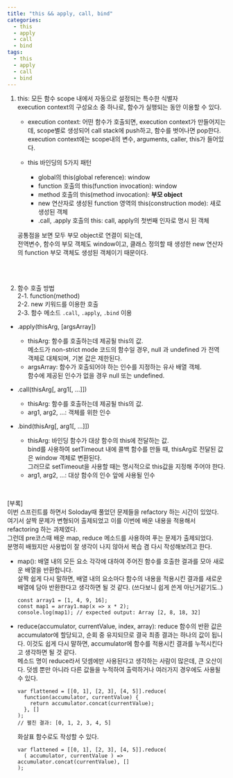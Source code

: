 ```yaml
---
title: "this && apply, call, bind"
categories:
  - this
  - apply
  - call
  - bind
tags:
  - this
  - apply
  - call
  - bind
---
```


1. this: 모든 함수 scope 내에서 자동으로 설정되는 특수한 식별자  
  execution context의 구성요소 중 하나로, 함수가 실행되는 동안 이용할 수 있다.  

    - execution context: 어떤 함수가 호출되면, execution context가 만들어지는데, scope별로 생성되어 call stack에 push하고, 함수를 벗어나면 pop한다.  
  execution context에는 scope내의 변수, arguments, caller, this가 들어있다.  

    - this 바인딩의 5가지 패턴  
      + global의 this(global reference): window  
      + function 호출의 this(function invocation): window  
      + method 호출의 this(method invocation): **부모 object**  
      + new 연산자로 생성된 function 영역의 this(construction mode): 새로 생성된 객체  
      + .call, .apply 호출의 this: call, apply의 첫번째 인자로 명시 된 객체  
 
    공통점을 보면 모두 부모 object로 연결이 되는데,  
    전역변수, 함수의 부모 객체도 window이고, 클래스 정의할 때 생성한 new 연산자의 function 부모 객체도 생성된 객체이기 때문이다.  

<br>
<br>

2. 함수 호출 방법  
  2-1. function(method)  
  2-2. new 키워드를 이용한 호출  
  2-3. 함수 메소드 `.call`, `.apply`, `.bind` 이용
  
- .apply(thisArg, [argsArray])  
  + thisArg: 함수를 호출하는데 제공될 this의 값.  
  메소드가 non-strict mode 코드의 함수일 경우, null 과 undefined 가 전역 객체로 대체되며, 기본 값은 제한된다.  
  + argsArray: 함수가 호출되어야 하는 인수를 지정하는 유사 배열 객체.  
  함수에 제공된 인수가 없을 경우 null 또는 undefined.  

- .call(thisArg[, arg1[, ...]])  
  + thisArg: 함수를 호출하는데 제공될 this의 값.  
  + arg1, arg2, ...: 객체를 위한 인수  
  
- .bind(thisArg[, arg1[, ...]])  
  + thisArg: 바인딩 함수가 대상 함수의 this에 전달하는 값.  
  bind를 사용하여 setTimeout 내에 콜백 함수를 만들 때, thisArg로 전달된 값은 window 객체로 변환된다.  
  그러므로 setTimeout을 사용할 때는 명시적으로 this값을 지정해 주어야 한다.
  + arg1, arg2, ...: 대상 함수의 인수 앞에 사용될 인수  
<br>

[부록]  
이번 스프린트를 하면서 Soloday때 풀었던 문제들을 refactory 하는 시간이 있었다.  
여기서 살짝 문제가 변형되어 출제되었고 이를 이번에 배운 내용을 적용해서 refactoring 하는 과제였다.  
그런데 pre코스때 배운 map, reduce 메소드를 사용하여 푸는 문제가 출제되었다.  
분명히 배웠지만 사용법이 잘 생각이 나지 않아서 복습 겸 다시 작성해보려고 한다.  

- map(): 배열 내의 모든 요소 각각에 대하여 주어진 함수를 호출한 결과를 모아 새로운 배열을 반환합니다.  
살짝 쉽게 다시 말하면, 배열 내의 요소마다 함수의 내용을 적용시킨 결과를 새로운 배열에 담아 반환한다고 생각하면 될 것 같다. (쓰다보니 쉽게 쓴게 아닌거같기도..)  

  ```
  const array1 = [1, 4, 9, 16];
  const map1 = array1.map(x => x * 2);
  console.log(map1); // expected output: Array [2, 8, 18, 32]
  ```

- reduce(accumulator, currentValue, index, array): reduce 함수의 반환 값은 accumulator에 할당되고, 순회 중 유지되므로 결국 최종 결과는 하나의 값이 됩니다.
이것도 쉽게 다시 말하면, accumulator에 함수를 적용시킨 결과를 누적시킨다고 생각하면 될 것 같다.  
메소드 명이 reduce라서 덧셈에만 사용된다고 생각하는 사람이 많은데, 큰 오산이다. 덧셈 뿐만 아니라 다른 값들을 누적하여 출력하거나 여러가지 경우에도 사용될 수 있다.  

  ```
  var flattened = [[0, 1], [2, 3], [4, 5]].reduce(
    function(accumulator, currentValue) {
      return accumulator.concat(currentValue);
    }, []
  );
  // 펼친 결과: [0, 1, 2, 3, 4, 5]
  ```

  화살표 함수로도 작성할 수 있다.  

  ```
  var flattened = [[0, 1], [2, 3], [4, 5]].reduce(
    ( accumulator, currentValue ) => accumulator.concat(currentValue), []
  );
  ```
